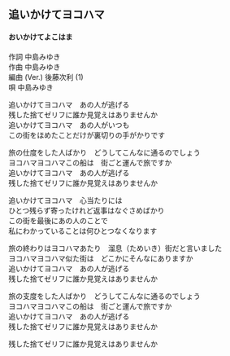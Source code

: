 ## 追いかけてヨコハマ
#### おいかけてよこはま

作詞         中島みゆき  
作曲         中島みゆき  
編曲 (Ver.)  後藤次利 (1)  
唄           中島みゆき  


追いかけてヨコハマ　あの人が逃げる  
残した捨てゼリフに誰か見覚えはありませんか  
追いかけてヨコハマ　あの人がいつも  
この街をほめたことだけが裏切りの手がかりです  
  
旅の仕度をした人ばかり　どうしてこんなに通るのでしょう  
ヨコハマヨコハマこの船は　街ごと運んで旅ですか  
追いかけてヨコハマ　あの人が逃げる  
残した捨てゼリフに誰か見覚えはありませんか  
  
追いかけてヨコハマ　心当たりには  
ひとつ残らず寄ったけれど返事はなぐさめばかり  
この街を最後にあの人のことで  
私にわかっていることは何ひとつなくなります  
  
旅の終わりはヨコハマあたり　溜息（ためいき）街だと言いました  
ヨコハマヨコハマ似た街は　どこかにそんなにありますか  
追いかけてヨコハマ　あの人が逃げる  
残した捨てゼリフに誰か見覚えはありませんか  
  
旅の支度をした人ばかり　どうしてこんなに通るのでしょう  
ヨコハマヨコハマこの船は　街ごと運んで旅ですか  
追いかけてヨコハマ　あの人が逃げる  
残した捨てゼリフに誰か見覚えはありませんか  
  
残した捨てゼリフに誰か見覚えはありませんか  